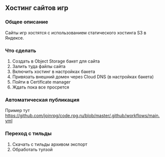 ## Хостинг сайтов игр
### Общее описание

Сайты игр хостятся с использованием статического хостинга S3 в Яндексе. 


### Что сделать

1. Создать в Object Storage бакет для сайта
2. Залить туда файлы сайта
3. Включить хостинг в настройках бакета
4. Привязать внешний домен через Cloud DNS (в настройках бакета)
5. Пойти в Certificate manager
6. Ждать пока все просрется

### Автоматическая публикация

Пример тут https://github.com/joinrpg/code.rpg.ru/blob/master/.github/workflows/main.yml

### Переход с тильды

1. Скачать с тильды архивом экспорт
2. Обработать тулзой
